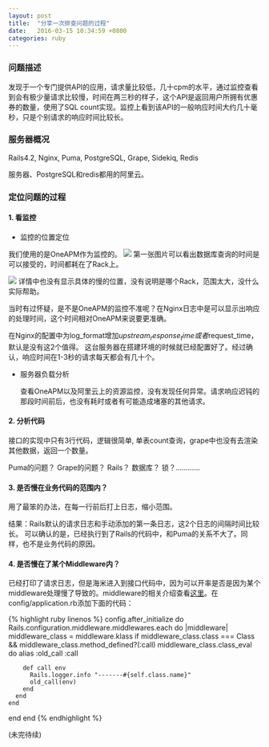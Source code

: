 ```yaml
---
layout: post
title:  "分享一次排查问题的过程"
date:   2016-03-15 10:34:59 +0800
categories: ruby
---
```


### 问题描述
 
 发现于一个专门提供API的应用，请求量比较低，几十cpm的水平，通过监控查看到会有极少量请求比较慢，时间在两三秒的样子，这个API是返回用户所拥有优惠券的数量，使用了SQL count实现。监控上看到该API的一般响应时间大约几十毫秒，只是个别请求的响应时间比较长。
 
### 服务器概况
 
Rails4.2, Nginx, Puma, PostgreSQL, Grape, Sidekiq, Redis

服务器、PostgreSQL和redis都用的阿里云。

### 定位问题的过程

#### 1. 看监控

- 监控的位置定位
 
我们使用的是OneAPM作为监控的。
![](https://ruby-china-files.b0.upaiyun.com/photo/2016/81f52e101b03b1c9d85eb3a612aaf629.png)
第一张图片可以看出数据库查询的时间是可以接受的，时间都耗在了Rack上。

![](https://ruby-china-files.b0.upaiyun.com/photo/2016/5410f66d36fede256dc4ac9f0fcd0096.png)
详情中也没有显示具体的慢的位置，没有说明是哪个Rack，范围太大，没什么实际帮助。

当时有过怀疑，是不是OneAPM的监控不准呢？在Nginx日志中是可以显示出响应的处理时间，这个时间相对OneAPM来说要更准确。

在Nginx的配置中为log_format增加$upstream_response_time或者$request_time，默认是没有这2个值得。
这台服务器在搭建环境的时候就已经配置好了。经过确认，响应时间在1-3秒的请求每天都会有几十个。

- 服务器负载分析

  查看OneAPM以及阿里云上的资源监控，没有发现任何异常。请求响应迟钝的那段时间前后，也没有耗时或者有可能造成堵塞的其他请求。
  
#### 2. 分析代码

接口的实现中只有3行代码，逻辑很简单, 单表count查询，grape中也没有去渲染其他数据，返回一个数量。

Puma的问题？ Grape的问题？ Rails？ 数据库？ 锁？…………


#### 3. 是否慢在业务代码的范围内？

用了最笨的办法，在每一行前后打上日志，缩小范围。

结果：Rails默认的请求日志和手动添加的第一条日志，这2个日志的间隔时间比较长。
可以确认的是，已经执行到了Rails的代码中，和Puma的关系不大了。同样，也不是业务代码的原因。

#### 4. 是否慢在了某个Middleware内？
已经打印了请求日志，但是海米进入到接口代码中，因为可以开率是否是因为某个middleware处理慢了导致的。middleware的相关介绍查看[这里](http://blog.gauravchande.com/what-is-rack-in-ruby-rails)。在config/application.rb添加下面的代码：

{% highlight ruby linenos %}
config.after_initialize do
  Rails.configuration.middleware.middlewares.each do |middleware|
    middleware_class = middleware.klass
    if middleware_class.class === Class && middleware_class.method_defined?(:call)
      middleware_class.class_eval do
        alias :old_call :call

        def call env
          Rails.logger.info "-------#{self.class.name}"
          old_call(env)
        end
      end
    end
  end
end
{% endhighlight %}

(未完待续)

